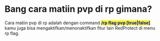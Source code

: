 # Bang cara matiin pvp di rp gimana?

Cara matiin pvp di rp adalah dengan command <mark style="color:blue;">**/rp flag pvp \[true|false]**</mark>\
kamu juga bisa mengaktifkan/menonaktifkan fitur lain RedProtect di menu rp flag.
